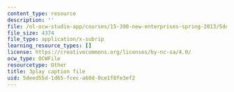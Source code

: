 ```yaml
---
content_type: resource
description: ''
file: /ol-ocw-studio-app/courses/15-390-new-enterprises-spring-2013/5deed55d1d65fceca60d0ce1f8fe3ef2_NExvTgq5IM4.srt
file_size: 4374
file_type: application/x-subrip
learning_resource_types: []
license: https://creativecommons.org/licenses/by-nc-sa/4.0/
ocw_type: OCWFile
resourcetype: Other
title: 3play caption file
uid: 5deed55d-1d65-fcec-a60d-0ce1f8fe3ef2
---
```

